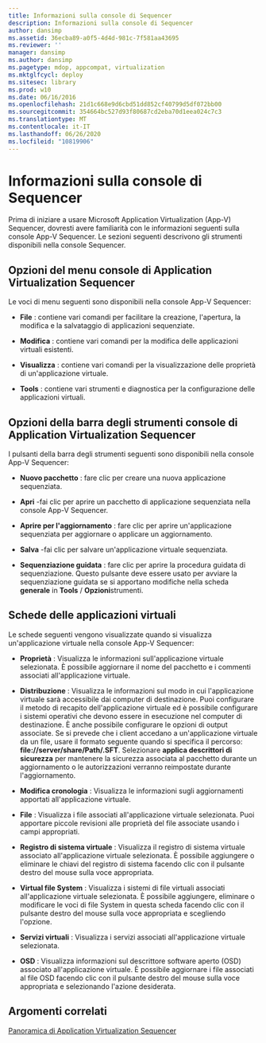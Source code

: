```yaml
---
title: Informazioni sulla console di Sequencer
description: Informazioni sulla console di Sequencer
author: dansimp
ms.assetid: 36ecba89-a0f5-4d4d-981c-7f581aa43695
ms.reviewer: ''
manager: dansimp
ms.author: dansimp
ms.pagetype: mdop, appcompat, virtualization
ms.mktglfcycl: deploy
ms.sitesec: library
ms.prod: w10
ms.date: 06/16/2016
ms.openlocfilehash: 21d1c668e9d6cbd51dd852cf40799d5df072bb00
ms.sourcegitcommit: 354664bc527d93f80687cd2eba70d1eea024c7c3
ms.translationtype: MT
ms.contentlocale: it-IT
ms.lasthandoff: 06/26/2020
ms.locfileid: "10819906"
---
```

# Informazioni sulla console di Sequencer


Prima di iniziare a usare Microsoft Application Virtualization (App-V) Sequencer, dovresti avere familiarità con le informazioni seguenti sulla console App-V Sequencer. Le sezioni seguenti descrivono gli strumenti disponibili nella console Sequencer.

## Opzioni del menu console di Application Virtualization Sequencer


Le voci di menu seguenti sono disponibili nella console App-V Sequencer:

-   **File** : contiene vari comandi per facilitare la creazione, l'apertura, la modifica e la salvataggio di applicazioni sequenziate.

-   **Modifica** : contiene vari comandi per la modifica delle applicazioni virtuali esistenti.

-   **Visualizza** : contiene vari comandi per la visualizzazione delle proprietà di un'applicazione virtuale.

-   **Tools** : contiene vari strumenti e diagnostica per la configurazione delle applicazioni virtuali.

## <a href="" id="application-virtualization-sequencer-console-toolbar-options-"></a>Opzioni della barra degli strumenti console di Application Virtualization Sequencer


I pulsanti della barra degli strumenti seguenti sono disponibili nella console App-V Sequencer:

-   **Nuovo pacchetto** : fare clic per creare una nuova applicazione sequenziata.

-   **Apri** -fai clic per aprire un pacchetto di applicazione sequenziata nella console App-V Sequencer.

-   **Aprire per l'aggiornamento** : fare clic per aprire un'applicazione sequenziata per aggiornare o applicare un aggiornamento.

-   **Salva** -fai clic per salvare un'applicazione virtuale sequenziata.

-   **Sequenziazione guidata** : fare clic per aprire la procedura guidata di sequenziazione. Questo pulsante deve essere usato per avviare la sequenziazione guidata se si apportano modifiche nella scheda **generale** in **Tools**  /  **Opzioni**strumenti.

## Schede delle applicazioni virtuali


Le schede seguenti vengono visualizzate quando si visualizza un'applicazione virtuale nella console App-V Sequencer:

-   **Proprietà** : Visualizza le informazioni sull'applicazione virtuale selezionata. È possibile aggiornare il nome del pacchetto e i commenti associati all'applicazione virtuale.

-   **Distribuzione** : Visualizza le informazioni sul modo in cui l'applicazione virtuale sarà accessibile dai computer di destinazione. Puoi configurare il metodo di recapito dell'applicazione virtuale ed è possibile configurare i sistemi operativi che devono essere in esecuzione nel computer di destinazione. È anche possibile configurare le opzioni di output associate. Se si prevede che i client accedano a un'applicazione virtuale da un file, usare il formato seguente quando si specifica il percorso: **file://server/share/Path/.SFT**. Selezionare **applica descrittori di sicurezza** per mantenere la sicurezza associata al pacchetto durante un aggiornamento o le autorizzazioni verranno reimpostate durante l'aggiornamento.

-   **Modifica cronologia** : Visualizza le informazioni sugli aggiornamenti apportati all'applicazione virtuale.

-   **File** : Visualizza i file associati all'applicazione virtuale selezionata. Puoi apportare piccole revisioni alle proprietà del file associate usando i campi appropriati.

-   **Registro di sistema virtuale** : Visualizza il registro di sistema virtuale associato all'applicazione virtuale selezionata. È possibile aggiungere o eliminare le chiavi del registro di sistema facendo clic con il pulsante destro del mouse sulla voce appropriata.

-   **Virtual file System** : Visualizza i sistemi di file virtuali associati all'applicazione virtuale selezionata. È possibile aggiungere, eliminare o modificare le voci di file System in questa scheda facendo clic con il pulsante destro del mouse sulla voce appropriata e scegliendo l'opzione.

-   **Servizi virtuali** : Visualizza i servizi associati all'applicazione virtuale selezionata.

-   **OSD** : Visualizza informazioni sul descrittore software aperto (OSD) associato all'applicazione virtuale. È possibile aggiornare i file associati al file OSD facendo clic con il pulsante destro del mouse sulla voce appropriata e selezionando l'azione desiderata.

## Argomenti correlati


[Panoramica di Application Virtualization Sequencer](application-virtualization-sequencer-overview.md)

 

 





